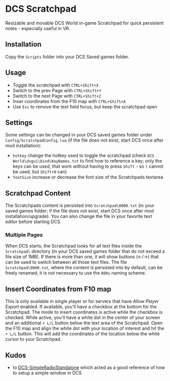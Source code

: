 # DCS Scratchpad

Resizable and movable DCS World in-game Scratchpad for quick persistent notes - especially useful in VR.

## Installation

Copy the `Scripts` folder into your DCS Saved games folder.

## Usage

- Toggle the scratchpad with `CTRL+Shift+X`
- Switch to the prev Page with `CTRL+Shift+Y`
- Switch to the next Page with `CTRL+Shift+Z`
- Inser coordinates from the F10 map with `CTRL+Shift+A`
- Use `Esc` to remove the text field focus, but keep the scratchpad open

## Settings

Some settings can be changed in your DCS saved games folder under `Config/ScratchpadConfig.lua` (if the file does not exist, start DCS once after mod installation):

- `hotkey` change the hotkey used to toggle the scratchpad (check `DCS World\dxgui\bind\KeyNames.txt` to find how to reference a key; only the keys can be used, that work without having to press `Shift` - so `(` cannot be used, but `Shift+9` can)
- `fontSize` increase or decrease the font size of the Scratchpads textarea

## Scratchpad Content

The Scratchpads content is persisted into `Scratchpad\0000.txt` (in your saved games folder; if the file does not exist, start DCS once after mod installation/upgrade). You can also change the file in your favorite text editor before starting DCS.

### Multiple Pages

When DCS starts, the Scratchpad looks for all text files inside the `Scratchpad\` directory (in your DCS saved games folder that do not exceed a file size of 1MB). If there is more than one, it will show buttons (←/→) that can be used to switch between all those text files. The file `Scratchpad\0000.txt`, where the content is persisted into by default, can be freely renamed, it is _not_ necessary to use the `000x` naming scheme.

## Insert Coordinates from F10 map

This is only available in single player or for servers that have _Allow Player Export_ enabled. If available, you'll have a checkbox at the bottom for the Scratchpad. The mode to insert coordinates is active while the checkbox is checked. While active, you'll have a white dot in the center of your screen and an additional `+ L/L` button below the text area of the Scratchpad. Open the F10 map and align the white dot with your location of interest and hit the `+ L/L` button. This will add the coordinates of the location below the white cursor to your Scratchpad.

## Kudos

- to [DCS-SimpleRadioStandalone](https://github.com/ciribob/DCS-SimpleRadioStandalone) which acted as a good reference of how to setup a simple window in DCS
